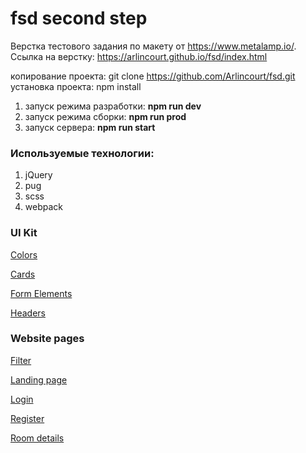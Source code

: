 # fsd second step 
Верстка тестового задания по макету от https://www.metalamp.io/. Ссылка на верстку: https://arlincourt.github.io/fsd/index.html

копирование проекта: git clone https://github.com/Arlincourt/fsd.git
установка проекта: npm install
1. запуск режима разработки: **npm run dev**
2. запуск режима сборки: **npm run prod**
3. запуск сервера: **npm run start**

### Используемые технологии:
1. jQuery
2. pug
3. scss
4. webpack

### UI Kit

[Colors](https://arlincourt.github.io/fsd/colors.html)

[Cards](https://arlincourt.github.io/fsd/cards.html)

[Form Elements](https://arlincourt.github.io/fsd/form-elements.html)

[Headers](https://arlincourt.github.io/fsd/headers.html)

### Website pages

[Filter](https://arlincourt.github.io/fsd/filter.html)

[Landing page](https://arlincourt.github.io/fsd/landing-page.html)

[Login](https://arlincourt.github.io/fsd/login.html)

[Register](https://arlincourt.github.io/fsd/register.html)

[Room details](https://arlincourt.github.io/fsd/room-details.html)